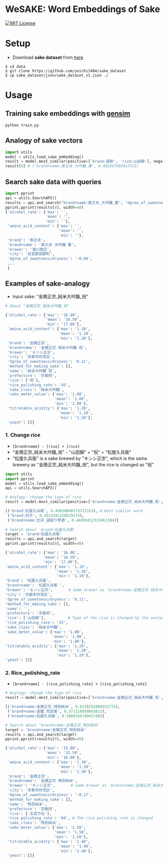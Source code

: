 WeSAKE: Word Embeddings of Sake
====
[![MIT License](http://img.shields.io/badge/license-MIT-blue.svg?style=flat)](LICENSE.txt)
# Setup
- Download  **sake dataset** from [here](https://github.com/yoichi1484/sake_dataset)
```
$ cd data
$ git clone https://github.com/yoichi1484/sake_dataset
$ cp sake_dataset/json/sake_dataset_v1.json ./
```
# Usage
## Training sake embeddings with [gensim](https://radimrehurek.com/gensim/)
```
python train.py
```
## Analogy of sake vectors
```python
import utils
model = utils.load_sake_embedding()
result = model.most_similar(positive=['brand:英勲', 'rice:山田錦'], negative=['rice:祝'], topn=1)
result[0] # ('brand+name:美丈夫_大吟醸_薫', 0.465287983417511)
```
## Search sake data with queries
```python
import pprint
api = utils.SearchAPI()
results = api.and_search("brand+name:美丈夫_大吟醸_薫", "dgree_of_sweetness/dryness:-0.08", "rice_polishing_rate:40")
pprint.pprint(results[0], width=40)
{'alcohol_rate': {'max': '',
                  'mean': '',
                  'min': ''},
 'amino_acid_content': {'max': '',
                        'mean': '',
                        'min': ''},
 'brand': '美丈夫',
 'brand+name': '美丈夫 大吟醸 薫',
 'brewer': '濵川商店',
 'city': '安芸郡田野町',
 'dgree_of_sweetness/dryness': '-0.08',
 ...
 }
```
## Examples of sake-analogy
- Input sake: "金鵄正宗_純米大吟醸_祝"
```python
# About "金鵄正宗_純米大吟醸_祝"

{'alcohol_rate': {'max': '16.00',
                  'mean': '16.50',
                  'min': '17.00'},
 'amino_acid_content': {'max': '1.10',
                        'mean': '1.10',
                        'min': '1.10'},
 'brand': '金鵄正宗',
 'brand+name': '金鵄正宗 純米大吟醸 祝',
 'brewer': 'キンシ正宗',
 'city': '京都市伏見区',
 'dgree_of_sweetness/dryness': '0.11',
 'method_for_making_sake': [],
 'name': '純米大吟醸 祝',
 'prefecture': '京都府',
 'rice': ['祝'],
 'rice_polishing_rate': '45',
 'sake_class': '純米大吟醸',
 'sake_meter_value': {'max': '1.00',
                      'mean': '1.00',
                      'min': '1.00'},
 'titratable_acidity': {'max': '1.20',
                        'mean': '1.20',
                        'min': '1.20'},
 'yeast': []}
```
### 1. Change rice
- ```[brand+name] - [rice] + [rice]```
- "金鵄正宗_純米大吟醸_祝" - "山田錦" + "祝" = "松屋久兵衛"
- "松屋久兵衛" is a sake brewed by "キンシ正宗", which is the same brewery as "金鵄正宗_純米大吟醸_祝", but the rice is changed as "祝"
```python
import utils
import pprint
model = utils.load_sake_embedding()
api = utils.SearchAPI()

# Analogy: change the type of rice
result = model.most_similar(positive=['brand+name:金鵄正宗_純米大吟醸_祝', 'rice:山田錦'], negative=['rice:祝'], topn=3)

[('brand:松屋久兵衛', 0.45839840173721313), # most similar word
 ('brand:切子', 0.4513291120529175),
 ('brand+name:北洋_袋取り雫酒', 0.44058412313461304)]
 
# Search about 'brand:松屋久兵衛'
target = 'brand:松屋久兵衛'
results = api.and_search(target)
pprint.pprint(results[0], width=40)

{'alcohol_rate': {'max': '16.00',
                 'mean': '16.50',
                 'min': '17.00'},
'amino_acid_content': {'max': '1.10',
                       'mean': '1.10',
                       'min': '1.10'},
'brand': '松屋久兵衛',
'brand+name': '松屋久兵衛 ',
'brewer': 'キンシ正宗',       # Same brewer as 'brand+name:金鵄正宗_純米大吟醸_祝'
'city': '京都市伏見区',
'dgree_of_sweetness/dryness': '0.11',
'method_for_making_sake': [],
'name': '',
'prefecture': '京都府',
'rice': ['山田錦'],          # Type of the rice is changed by the analogy
'rice_polishing_rate': '35',
'sake_class': '純米大吟醸',
'sake_meter_value': {'max': '1.00',
                     'mean': '1.00',
                     'min': '1.00'},
'titratable_acidity': {'max': '1.20',
                       'mean': '1.20',
                       'min': '1.20'},
'yeast': []}
```

### 2. Rice_polishing_rate
- ```[brand+name] - [rice_polishing_rate] + [rice_polishing_rate]```
```python
# Analogy: change the type of rice
result = model.most_similar(positive=['brand+name:金鵄正宗_純米大吟醸_祝', 'rice_polishing_rate:60'], negative=['rice_polishing_rate:45'], topn=3)

[('brand+name:金鵄正宗_特別純米', 0.6118292808532715),
 ('brand+name:金閣_荒武者', 0.571118950843811),
 ('brand+name:松屋久兵衛', 0.566016674041748)]

# Search about 'brand+name:金鵄正宗_特別純米'
target = 'brand+name:金鵄正宗_特別純米'
results = api.and_search(target)
pprint.pprint(results[0], width=40)

{'alcohol_rate': {'max': '15.00',
                  'mean': '15.50',
                  'min': '16.00'},
 'amino_acid_content': {'max': '1.30',
                        'mean': '1.30',
                        'min': '1.30'},
 'brand': '金鵄正宗',
 'brand+name': '金鵄正宗 特別純米',
 'brewer': 'キンシ正宗',       # Same brewer as 'brand+name:金鵄正宗_純米大吟醸_祝'
 'city': '京都市伏見区',
 'dgree_of_sweetness/dryness': '-0.17',
 'method_for_making_sake': [],
 'name': '特別純米',
 'prefecture': '京都府',
 'rice': ['五百万石'],
 'rice_polishing_rate': '60', # The rice polishing rate is changed
 'sake_class': '特別純米',
 'sake_meter_value': {'max': '1.50',
                      'mean': '1.50',
                      'min': '1.50'},
 'titratable_acidity': {'max': '1.40',
                        'mean': '1.40',
                        'min': '1.40'},
 'yeast': []}
```
